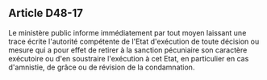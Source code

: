 Article D48-17
----
Le ministère public informe immédiatement par tout moyen laissant une trace
écrite l'autorité compétente de l'Etat d'exécution de toute décision ou mesure
qui a pour effet de retirer à la sanction pécuniaire son caractère exécutoire ou
d'en soustraire l'exécution à cet Etat, en particulier en cas d'amnistie, de
grâce ou de révision de la condamnation.
